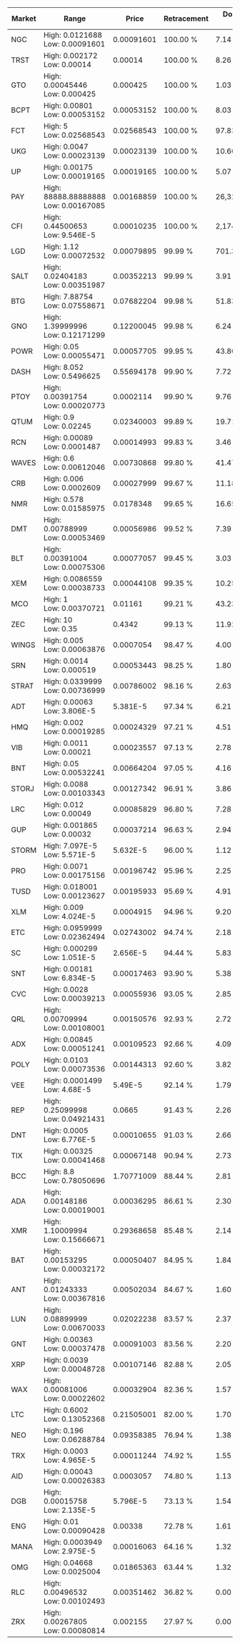 | Market | Range | Price| Retracement | Doubles to 50% |
| --- | --- | --- | --- | --- |
| NGC | High: 0.0121688<br />Low: 0.00091601 | 0.00091601 | 100.00 % | 7.14 |
| TRST | High: 0.002172<br />Low: 0.00014 | 0.00014 | 100.00 % | 8.26 |
| GTO | High: 0.00045446<br />Low: 0.000425 | 0.000425 | 100.00 % | 1.03 |
| BCPT | High: 0.00801<br />Low: 0.00053152 | 0.00053152 | 100.00 % | 8.03 |
| FCT | High: 5<br />Low: 0.02568543 | 0.02568543 | 100.00 % | 97.83 |
| UKG | High: 0.0047<br />Low: 0.00023139 | 0.00023139 | 100.00 % | 10.66 |
| UP | High: 0.00175<br />Low: 0.00019165 | 0.00019165 | 100.00 % | 5.07 |
| PAY | High: 88888.88888888<br />Low: 0.00167085 | 0.00168859 | 100.00 % | 26,320,447.99 |
| CFI | High: 0.44500653<br />Low: 9.546E-5 | 0.00010235 | 100.00 % | 2,174.41 |
| LGD | High: 1.12<br />Low: 0.00072532 | 0.00079895 | 99.99 % | 701.37 |
| SALT | High: 0.02404183<br />Low: 0.00351987 | 0.00352213 | 99.99 % | 3.91 |
| BTG | High: 7.88754<br />Low: 0.07558671 | 0.07682204 | 99.98 % | 51.83 |
| GNO | High: 1.39999996<br />Low: 0.12171299 | 0.12200045 | 99.98 % | 6.24 |
| POWR | High: 0.05<br />Low: 0.00055471 | 0.00057705 | 99.95 % | 43.80 |
| DASH | High: 8.052<br />Low: 0.5496625 | 0.55694178 | 99.90 % | 7.72 |
| PTOY | High: 0.00391754<br />Low: 0.00020773 | 0.0002114 | 99.90 % | 9.76 |
| QTUM | High: 0.9<br />Low: 0.02245 | 0.02340003 | 99.89 % | 19.71 |
| RCN | High: 0.00089<br />Low: 0.0001487 | 0.00014993 | 99.83 % | 3.46 |
| WAVES | High: 0.6<br />Low: 0.00612046 | 0.00730868 | 99.80 % | 41.47 |
| CRB | High: 0.006<br />Low: 0.0002609 | 0.00027999 | 99.67 % | 11.18 |
| NMR | High: 0.578<br />Low: 0.01585975 | 0.0178348 | 99.65 % | 16.65 |
| DMT | High: 0.00788999<br />Low: 0.00053469 | 0.00056986 | 99.52 % | 7.39 |
| BLT | High: 0.00391004<br />Low: 0.00075306 | 0.00077057 | 99.45 % | 3.03 |
| XEM | High: 0.0086559<br />Low: 0.00038733 | 0.00044108 | 99.35 % | 10.25 |
| MCO | High: 1<br />Low: 0.00370721 | 0.01161 | 99.21 % | 43.23 |
| ZEC | High: 10<br />Low: 0.35 | 0.4342 | 99.13 % | 11.92 |
| WINGS | High: 0.005<br />Low: 0.00063876 | 0.0007054 | 98.47 % | 4.00 |
| SRN | High: 0.0014<br />Low: 0.000519 | 0.00053443 | 98.25 % | 1.80 |
| STRAT | High: 0.0339999<br />Low: 0.00736999 | 0.00786002 | 98.16 % | 2.63 |
| ADT | High: 0.00063<br />Low: 3.806E-5 | 5.381E-5 | 97.34 % | 6.21 |
| HMQ | High: 0.002<br />Low: 0.00019285 | 0.00024329 | 97.21 % | 4.51 |
| VIB | High: 0.0011<br />Low: 0.00021 | 0.00023557 | 97.13 % | 2.78 |
| BNT | High: 0.05<br />Low: 0.00532241 | 0.00664204 | 97.05 % | 4.16 |
| STORJ | High: 0.0088<br />Low: 0.00103343 | 0.00127342 | 96.91 % | 3.86 |
| LRC | High: 0.012<br />Low: 0.00049 | 0.00085829 | 96.80 % | 7.28 |
| GUP | High: 0.001865<br />Low: 0.00032 | 0.00037214 | 96.63 % | 2.94 |
| STORM | High: 7.097E-5<br />Low: 5.571E-5 | 5.632E-5 | 96.00 % | 1.12 |
| PRO | High: 0.0071<br />Low: 0.00175156 | 0.00196742 | 95.96 % | 2.25 |
| TUSD | High: 0.018001<br />Low: 0.00123627 | 0.00195933 | 95.69 % | 4.91 |
| XLM | High: 0.009<br />Low: 4.024E-5 | 0.0004915 | 94.96 % | 9.20 |
| ETC | High: 0.0959999<br />Low: 0.02362494 | 0.02743002 | 94.74 % | 2.18 |
| SC | High: 0.000299<br />Low: 1.051E-5 | 2.656E-5 | 94.44 % | 5.83 |
| SNT | High: 0.00181<br />Low: 6.834E-5 | 0.00017463 | 93.90 % | 5.38 |
| CVC | High: 0.0028<br />Low: 0.00039213 | 0.00055936 | 93.05 % | 2.85 |
| QRL | High: 0.00709994<br />Low: 0.00108001 | 0.00150576 | 92.93 % | 2.72 |
| ADX | High: 0.00845<br />Low: 0.00051241 | 0.00109523 | 92.66 % | 4.09 |
| POLY | High: 0.0103<br />Low: 0.00073536 | 0.00144313 | 92.60 % | 3.82 |
| VEE | High: 0.0001499<br />Low: 4.68E-5 | 5.49E-5 | 92.14 % | 1.79 |
| REP | High: 0.25099998<br />Low: 0.04921431 | 0.0665 | 91.43 % | 2.26 |
| DNT | High: 0.0005<br />Low: 6.776E-5 | 0.00010655 | 91.03 % | 2.66 |
| TIX | High: 0.00325<br />Low: 0.00041468 | 0.00067148 | 90.94 % | 2.73 |
| BCC | High: 8.8<br />Low: 0.78050696 | 1.70771009 | 88.44 % | 2.81 |
| ADA | High: 0.00148186<br />Low: 0.00019001 | 0.00036295 | 86.61 % | 2.30 |
| XMR | High: 1.10009994<br />Low: 0.15666671 | 0.29368658 | 85.48 % | 2.14 |
| BAT | High: 0.00153295<br />Low: 0.00032172 | 0.00050407 | 84.95 % | 1.84 |
| ANT | High: 0.01243333<br />Low: 0.00367816 | 0.00502034 | 84.67 % | 1.60 |
| LUN | High: 0.08899999<br />Low: 0.00670033 | 0.02022238 | 83.57 % | 2.37 |
| GNT | High: 0.00363<br />Low: 0.00037478 | 0.00091003 | 83.56 % | 2.20 |
| XRP | High: 0.0039<br />Low: 0.00048728 | 0.00107146 | 82.88 % | 2.05 |
| WAX | High: 0.00081006<br />Low: 0.00022602 | 0.00032904 | 82.36 % | 1.57 |
| LTC | High: 0.6002<br />Low: 0.13052368 | 0.21505001 | 82.00 % | 1.70 |
| NEO | High: 0.196<br />Low: 0.06288784 | 0.09358385 | 76.94 % | 1.38 |
| TRX | High: 0.0003<br />Low: 4.965E-5 | 0.00011244 | 74.92 % | 1.55 |
| AID | High: 0.00043<br />Low: 0.00026383 | 0.0003057 | 74.80 % | 1.13 |
| DGB | High: 0.00015758<br />Low: 2.135E-5 | 5.796E-5 | 73.13 % | 1.54 |
| ENG | High: 0.01<br />Low: 0.00090428 | 0.00338 | 72.78 % | 1.61 |
| MANA | High: 0.0003949<br />Low: 2.975E-5 | 0.00016063 | 64.16 % | 1.32 |
| OMG | High: 0.04668<br />Low: 0.0025004 | 0.01865363 | 63.44 % | 1.32 |
| RLC | High: 0.00496532<br />Low: 0.00102493 | 0.00351462 | 36.82 % | 0.00 |
| ZRX | High: 0.00267805<br />Low: 0.00080814 | 0.002155 | 27.97 % | 0.00 |
